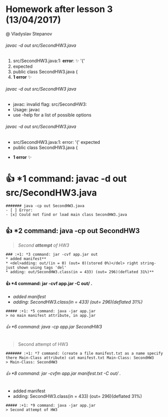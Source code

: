 # Homework after lesson 3 (13/04/2017)
@ Vladyslav Stepanov
###### javac -d out src/SecondHW3.java 
1. src/SecondHW3.java:1: **error**: :sparkles: '{'
2. expected
3.	public class SecondHW3.java {
4. **1 error** :sparkles:
###### javac -d out src/SecondHW3 java
- javac: invalid flag: src/SecondHW3:
 - Usage: javac <options> <source files>
  - use -help for a list of possible options
###### javac -d out src/SecondHW3.java
- src/SecondHW3.java:1: error: '{' expected
-	public class SecondHW3.java {
* **1 error** :sparkles:
# :+1: *1 command: javac -d out src/SecondHW3.java
```
####### java -cp out SecondHW3.java
- [ ] Error:
- [x] Could not find or load main class SecondHW3.java
```
## :+1: *2 command: java -cp out SecondHW3
> _Second **attempt** of HW3_
```
### :+1: *3 command: jar -cvf app.jar out
* added manifest**
* <del>adding: out/(in = 0) (out= 0)(stored 0%)</del> right string- just shown using tags 'del'
* adding: out/SecondHW3.class(in = 433) (out= 296)(deflated 31%)**
```
#### :+1: *4 command: jar -cvf app.jar -C out/ .
* *added manifest* 
* *adding: SecondHW3.class(in = 433) (out= 296)(deflated 31%)*
```
##### :+1: *5 command: java -jar app.jar 
> no main manifest attribute, in app.jar
```
###### :+1: *6 command: java -cp app.jar SecondHW3
> Second attempt of HW3
```
####### :+1: *7 command: (create a file manifest.txt as a name specify there Main-Class attribute) cat manifest.txt Main-Class: SecondHW3
> Main-Class: SecondHW3
```
###### :+1: *8 command: jar -cvfm app.jar manifest.txt -C out/ .
* added manifest
* adding: SecondHW3.class(in = 433) (out= 296)(deflated 31%)
```
##### :+1: *9 command: java -jar app.jar
> Second attempt of HW3



